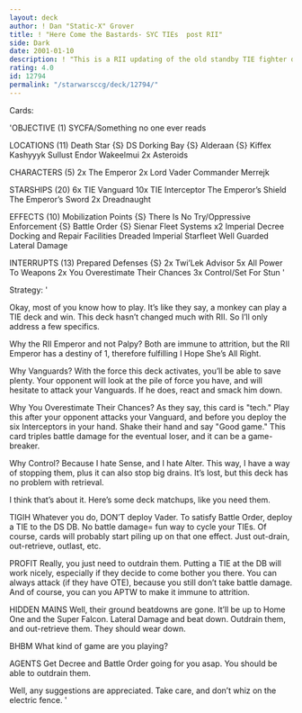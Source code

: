 ```yaml
---
layout: deck
author: ! Dan "Static-X" Grover
title: ! "Here Come the Bastards- SYC TIEs  post RII"
side: Dark
date: 2001-01-10
description: ! "This is a RII updating of the old standby TIE fighter deck that annoys the crap out of everyone. Named for a great song by Primus."
rating: 4.0
id: 12794
permalink: "/starwarsccg/deck/12794/"
---
```

Cards: 

'OBJECTIVE (1)
SYCFA/Something no one ever reads

LOCATIONS (11)
Death Star {S}
DS Dorking Bay {S}
Alderaan {S}
Kiffex
Kashyyyk
Sullust
Endor
Wakeelmui
2x Asteroids

CHARACTERS (5)
2x The Emperor
2x Lord Vader
Commander Merrejk

STARSHIPS (20)
6x TIE Vanguard
10x TIE Interceptor
The Emperor’s Shield
The Emperor’s Sword
2x Dreadnaught

EFFECTS (10)
Mobilization Points {S}
There Is No Try/Oppressive Enforcement {S}
Battle Order {S}
Sienar Fleet Systems x2
Imperial Decree
Docking and Repair Facilities
Dreaded Imperial Starfleet
Well Guarded
Lateral Damage

INTERRUPTS (13)
Prepared Defenses {S}
2x Twi’Lek Advisor
5x All Power To Weapons
2x You Overestimate Their Chances
3x Control/Set For Stun '

Strategy: '

Okay, most of you know how to play. It’s like they say, a monkey can play a TIE deck and win. This deck hasn’t changed much with RII. So I’ll only address a few specifics.

Why the RII Emperor and not Palpy?
Both are immune to attrition, but the RII Emperor has a destiny of 1, therefore fulfilling I Hope She’s All Right.

Why Vanguards?
With the force this deck activates, you’ll be able to save plenty. Your opponent will look at the pile of force you have, and will hesitate to attack your Vanguards. If he does, react and smack him down.

Why You Overestimate Their Chances?
As they say, this card is "tech." Play this after your opponent attacks your Vanguard, and before you deploy the six Interceptors in your hand. Shake their hand and say "Good game." This card triples battle damage for the eventual loser, and it can be a game-breaker.

Why Control?
Because I hate Sense, and I hate Alter. This way, I have a way of stopping them, plus it can also stop big drains. It’s lost, but this deck has no problem with retrieval.

I think that’s about it. Here’s some deck matchups, like you need them.

TIGIH
Whatever you do, DON’T deploy Vader. To satisfy Battle Order, deploy a TIE to the DS DB. No battle damage= fun way to cycle your TIEs. Of course, cards will probably start piling up on that one effect. Just out-drain, out-retrieve, outlast, etc.

PROFIT
Really, you just need to outdrain them. Putting a TIE at the DB will work nicely, especially if they decide to come bother you there. You can always attack (if they have OTE), because you still don’t take battle damage. And of course, you can you APTW to make it immune to attrition.

HIDDEN MAINS
Well, their ground beatdowns are gone. It’ll be up to Home One and the Super Falcon. Lateral Damage and beat down. Outdrain them, and out-retrieve them. They should wear down.

BHBM
What kind of game are you playing?

AGENTS
Get Decree and Battle Order going for you asap. You should be able to outdrain them.

Well, any suggestions are appreciated. Take care, and don’t whiz on the electric fence. '
